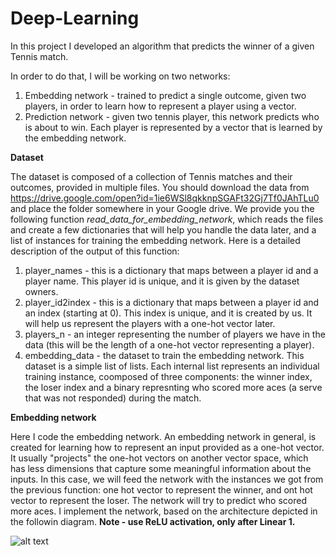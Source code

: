 # Deep-Learning

In this project I developed an algorithm that predicts the winner of a given Tennis match.

In order to do that, I will be working on two networks:

1. Embedding network - trained to predict a single outcome, given two players, in order to learn how to represent a player using a vector.
2. Prediction network - given two tennis player, this network predicts who is about to win. Each player is represented by a vector that is learned by the embedding network.




**Dataset**

The dataset is composed of a collection of Tennis matches and their outcomes, provided in multiple files. You should download the data from https://drive.google.com/open?id=1ie6WSl8qkknpSGAFt32Gj7Tf0JAhTLu0 and place the folder somewhere in your Google drive. We provide you the following function *read_data_for_embedding_network*, which reads the files and create a few dictionaries that will help you handle the data later, and a list of instances for training the embedding network. Here is a detailed description of the output of this function:

1. player_names - this is a dictionary that maps between a player id and a player name. This player id is unique, and it is given by the dataset owners.
2. player_id2index - this is a dictionary that maps between a player id and an index (starting at 0). This index is unique, and it is created by us. It will help us represent the players with a one-hot vector later.
3. players_n - an integer representing the number of players we have in the data (this will be the length of a one-hot vector representing a player).
4. embedding_data - the dataset to train the embedding network. This dataset is a simple list of lists. Each internal list represents an individual training instance, coomposed of three components: the winner index, the loser index and a binary represnting who scored more aces (a serve that was not responded) during the match.


**Embedding network**

Here I code the embedding network. An embedding network in general, is created for learning how to represent an input provided as a one-hot vector. It usually "projects" the one-hot vectors on another vector space, which has less dimensions that capture some meaningful information about the inputs. In this case, we will feed the network with the instances we got from the previous function: one hot vector to represent the winner, and ont hot vector to represent the loser. The network will try to predict who scored more aces. I  implement the network, based on the architecture depicted in the followin diagram. **Note - use ReLU activation, only after Linear 1.**


![alt text](https://docs.google.com/drawings/d/e/2PACX-1vRp5PeqjF_W-gQmpjcY32hx4n5kWKsySdvLr3avz-bc0kodQbSlvNFuTBX6lcLzS6eS1nwjW0IdVCTY/pub?w=960&h=720)
